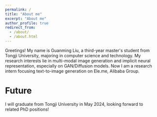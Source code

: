 ```yaml
---
permalink: /
title: "About me"
excerpt: "About me"
author_profile: true
redirect_from: 
  - /about/
  - /about.html
---
```


Greetings! My name is Guanming Liu, a third-year master's student from Tongji University, majoring in computer science and technology. My research interests lie in multi-modal image generation and implicit neural representation, especially on GAN/Diffusion models. Now I am a research intern focusing text-to-image generation on Ele.me, Alibaba Group.

Future
======
I will graduate from Tongji University in May 2024, looking forward to related PhD positions!

